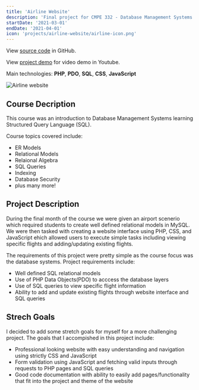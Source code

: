 ```yaml
---
title: 'Airline Website'
description: 'Final project for CMPE 332 - Database Management Systems course'
startDate: '2021-03-01'
endDate: '2021-04-01'
icon: 'projects/airline-website/airline-icon.png'
---
```


View [source code](https://github.com/brianarthur/cmpe332-website) in GitHub.

View [project demo](https://youtu.be/5N2HIheQObA) for video demo in Youtube.

Main technologies: **PHP**, **PDO**, **SQL**, **CSS**, **JavaScript**

![Airline website](/projects/airline-website/home.png)

## Course Decription
This course was an introduction to Database Management Systems learning Structured Query Language (SQL). 

Course topics covered include:
- ER Models
- Relational Models
- Relaional Algebra
- SQL Queries
- Indexing
- Database Security
- plus many more!

## Project Description
During the final month of the course we were given an airport scenerio which required students to create well defined relational models in MySQL. We were then tasked with creating a website interface using PHP, CSS, and JavaScript ehich allowed users to execute simple tasks including viewing specific flights and adding/updating existing flights.

The requirements of this project were pretty simple as the course focus was the database systems. Project requirements include:
- Well defined SQL relational models
- Use of PHP Data Objects(PDO) to acccess the database layers
- Use of SQL queries to view specific flight information
- Ability to add and update existing flights through website interface and SQL queries

## Strech Goals
I decided to add some stretch goals for myself for a more challenging project. The goals that I accompished in this project include:
- Professional looking website with easy understanding and navigation using strictly CSS and JavaScript
- Form validation using JavaScript and fetching valid inputs through requests to PHP pages and SQL queries
- Good code documentation with ability to easily add pages/functionality that fit into the project and theme of the website